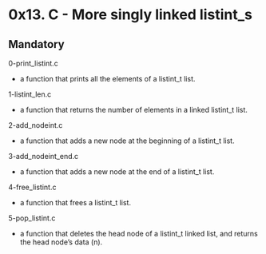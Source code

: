 # 0x13. C - More singly linked listint_s

## Mandatory

0-print_listint.c

- a function that prints all the elements of a listint_t list.

1-listint_len.c

- a function that returns the number of elements in a linked listint_t list.

2-add_nodeint.c

- a function that adds a new node at the beginning of a listint_t list.

3-add_nodeint_end.c

- a function that adds a new node at the end of a listint_t list.

4-free_listint.c

- a function that frees a listint_t list.

5-pop_listint.c

- a function that deletes the head node of a listint_t linked list, and returns
  the head node’s data (n).

